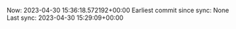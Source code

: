 Now: 2023-04-30 15:36:18.572192+00:00 Earliest commit since sync: None Last sync: 2023-04-30 15:29:09+00:00
